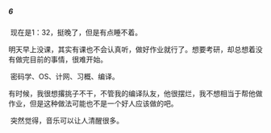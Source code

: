 ##### 6

​	现在是1：32，挺晚了，但是有点睡不着。

​	明天早上没课，其实有课也不会认真听，做好作业就行了。想要考研，却总想着没有做完目前的事情，很难开始。

​	密码学、OS、计网、习概、编译。

​	有时候，我很想撂挑子不干，不管我的编译队友，他很摆烂，我不想相当于帮他做作业，但是这种做法可能也不是一个好人应该做的吧。

​	突然觉得，音乐可以让人清醒很多。